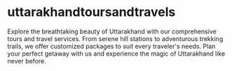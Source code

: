 # uttarakhandtoursandtravels
Explore the breathtaking beauty of Uttarakhand with our comprehensive tours and travel services. From serene hill stations to adventurous trekking trails, we offer customized packages to suit every traveler's needs. Plan your perfect getaway with us and experience the magic of Uttarakhand like never before.
